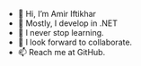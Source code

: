 - 👋 Hi, I’m Amir Iftikhar
- 👀 Mostly, I develop in .NET
- 🌱 I never stop learning. 
- 💞️ I look forward to collaborate.
- 📫 Reach me at GitHub.

<!---
AmirIftikhar92/AmirIftikhar92 is my introduction repository.
--->
